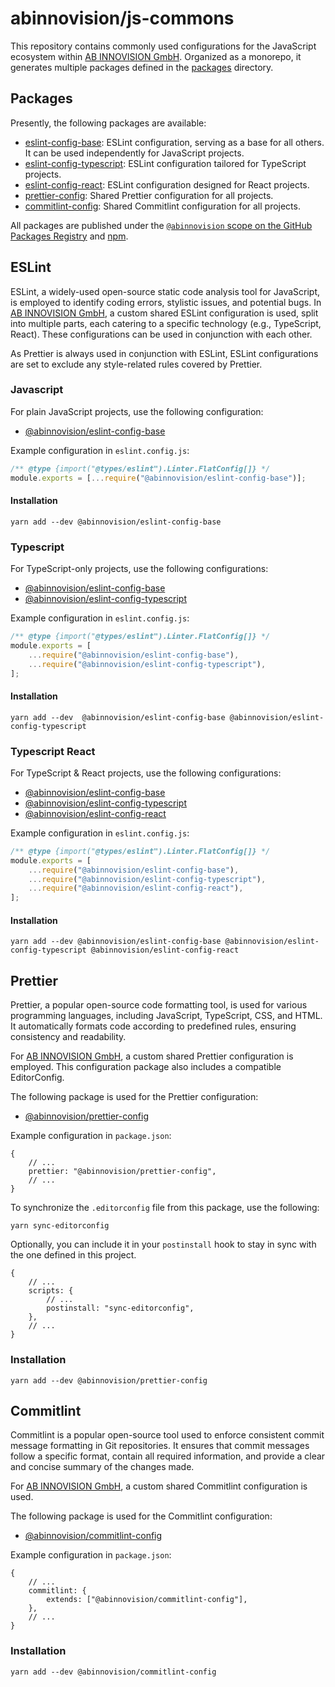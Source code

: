 # abinnovision/js-commons

This repository contains commonly used configurations for the JavaScript
ecosystem within [AB INNOVISION GmbH](https://github.com/abinnovision).
Organized as a monorepo, it generates multiple packages defined in
the [packages](./packages) directory.

## Packages

Presently, the following packages are available:

- [eslint-config-base](./packages/eslint-config-base): ESLint configuration,
  serving as a base for all others. It can be used independently for JavaScript
  projects.
- [eslint-config-typescript](./packages/eslint-config-typescript): ESLint
  configuration tailored for TypeScript projects.
- [eslint-config-react](./packages/eslint-config-react): ESLint configuration
  designed for React projects.
- [prettier-config](./packages/prettier-config): Shared Prettier configuration
  for all projects.
- [commitlint-config](./packages/commitlint-config): Shared Commitlint
  configuration for all projects.

All packages are published under
the [`@abinnovision` scope on the GitHub Packages Registry](https://github.com/orgs/abinnovision/packages)
and [npm](https://www.npmjs.com/).

## ESLint

ESLint, a widely-used open-source static code analysis tool for JavaScript, is
employed to identify coding errors, stylistic issues, and potential bugs.
In [AB INNOVISION GmbH](https://github.com/abinnovision), a custom shared ESLint
configuration is used, split into multiple parts, each catering to a specific
technology (e.g., TypeScript, React). These configurations can be used in
conjunction with each other.

As Prettier is always used in conjunction with ESLint, ESLint configurations are
set to exclude any style-related rules covered by Prettier.

### Javascript

For plain JavaScript projects, use the following configuration:

- [@abinnovision/eslint-config-base](./packages/eslint-config-base)

Example configuration in `eslint.config.js`:

```javascript
/** @type {import("@types/eslint").Linter.FlatConfig[]} */
module.exports = [...require("@abinnovision/eslint-config-base")];
```

#### Installation

```shell
yarn add --dev @abinnovision/eslint-config-base
```

### Typescript

For TypeScript-only projects, use the following configurations:

- [@abinnovision/eslint-config-base](./packages/eslint-config-base)
- [@abinnovision/eslint-config-typescript](./packages/eslint-config-typescript)

Example configuration in `eslint.config.js`:

```javascript
/** @type {import("@types/eslint").Linter.FlatConfig[]} */
module.exports = [
	...require("@abinnovision/eslint-config-base"),
	...require("@abinnovision/eslint-config-typescript"),
];
```

#### Installation

```shell
yarn add --dev	@abinnovision/eslint-config-base @abinnovision/eslint-config-typescript
```

### Typescript React

For TypeScript & React projects, use the following configurations:

- [@abinnovision/eslint-config-base](./packages/eslint-config-base)
- [@abinnovision/eslint-config-typescript](./packages/eslint-config-typescript)
- [@abinnovision/eslint-config-react](./packages/eslint-config-react)

Example configuration in `eslint.config.js`:

```javascript
/** @type {import("@types/eslint").Linter.FlatConfig[]} */
module.exports = [
	...require("@abinnovision/eslint-config-base"),
	...require("@abinnovision/eslint-config-typescript"),
	...require("@abinnovision/eslint-config-react"),
];
```

#### Installation

```shell
yarn add --dev @abinnovision/eslint-config-base @abinnovision/eslint-config-typescript @abinnovision/eslint-config-react
```

## Prettier

Prettier, a popular open-source code formatting tool, is used for various
programming languages, including JavaScript, TypeScript, CSS, and HTML. It
automatically formats code according to predefined rules, ensuring consistency
and readability.

For [AB INNOVISION GmbH](https://github.com/abinnovision), a custom shared
Prettier configuration is employed. This configuration package also includes a
compatible EditorConfig.

The following package is used for the Prettier configuration:

- [@abinnovision/prettier-config](./packages/prettier-config)

Example configuration in `package.json`:

```json5
{
	// ...
	prettier: "@abinnovision/prettier-config",
	// ...
}
```

To synchronize the `.editorconfig` file from this package, use the following:

```shell
yarn sync-editorconfig
```

Optionally, you can include it in your `postinstall` hook to stay in sync with
the one defined in this project.

```json5
{
	// ...
	scripts: {
		// ...
		postinstall: "sync-editorconfig",
	},
	// ...
}
```

### Installation

```shell
yarn add --dev @abinnovision/prettier-config
```

## Commitlint

Commitlint is a popular open-source tool used to enforce consistent commit
message formatting in Git repositories. It ensures that commit messages follow a
specific format, contain all required information, and provide a clear and
concise summary of the changes made.

For [AB INNOVISION GmbH](https://github.com/abinnovision), a custom shared
Commitlint configuration is used.

The following package is used for the Commitlint configuration:

- [@abinnovision/commitlint-config](./packages/commitlint-config)

Example configuration in `package.json`:

```json5
{
	// ...
	commitlint: {
		extends: ["@abinnovision/commitlint-config"],
	},
	// ...
}
```

### Installation

```shell
yarn add --dev @abinnovision/commitlint-config
```
